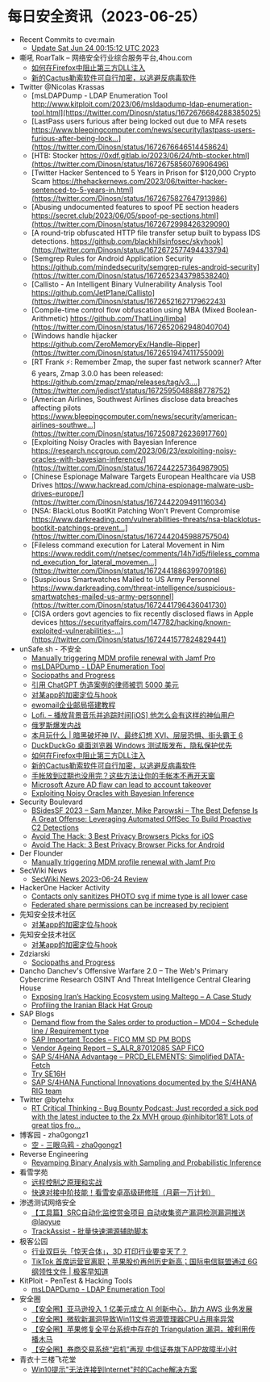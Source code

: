 # 每日安全资讯（2023-06-25）

- Recent Commits to cve:main
  - [Update Sat Jun 24 00:15:12 UTC 2023](https://github.com/trickest/cve/commit/164318fb06a611e3cafb3c6e3702452db515cac7)
- 嘶吼 RoarTalk – 网络安全行业综合服务平台,4hou.com
  - [如何在Firefox中阻止第三方DLL注入](https://www.4hou.com/posts/kj8Y)
  - [新的Cactus勒索软件可自行加密，以逃避反病毒软件](https://www.4hou.com/posts/RKO0)
- Twitter @Nicolas Krassas
  - [msLDAPDump - LDAP Enumeration Tool http://www.kitploit.com/2023/06/msldapdump-ldap-enumeration-tool.html](https://twitter.com/Dinosn/status/1672676684288385025)
  - [LastPass users furious after being locked out due to MFA resets https://www.bleepingcomputer.com/news/security/lastpass-users-furious-after-being-lock...](https://twitter.com/Dinosn/status/1672676646514458624)
  - [HTB: Stocker https://0xdf.gitlab.io/2023/06/24/htb-stocker.html](https://twitter.com/Dinosn/status/1672675856076906496)
  - [Twitter Hacker Sentenced to 5 Years in Prison for $120,000 Crypto Scam https://thehackernews.com/2023/06/twitter-hacker-sentenced-to-5-years-in.html](https://twitter.com/Dinosn/status/1672675827647913986)
  - [Abusing undocumented features to spoof PE section headers https://secret.club/2023/06/05/spoof-pe-sections.html](https://twitter.com/Dinosn/status/1672672998426329090)
  - [A round-trip obfuscated HTTP file transfer setup built to bypass IDS detections. https://github.com/blackhillsinfosec/skyhook](https://twitter.com/Dinosn/status/1672672577494433794)
  - [Semgrep Rules for Android Application Security https://github.com/mindedsecurity/semgrep-rules-android-security](https://twitter.com/Dinosn/status/1672652343798538240)
  - [Callisto - An Intelligent Binary Vulnerability Analysis Tool https://github.com/JetP1ane/Callisto](https://twitter.com/Dinosn/status/1672652162717962243)
  - [Compile-time control flow obfuscation using MBA (Mixed Boolean-Arithmetic) https://github.com/ThatLing/limba](https://twitter.com/Dinosn/status/1672652062948040704)
  - [Windows handle hijacker https://github.com/ZeroMemoryEx/Handle-Ripper](https://twitter.com/Dinosn/status/1672651947411755009)
  - [RT Frank ⚡: Remember Zmap, the super fast network scanner? After 6 years, Zmap 3.0.0 has been released: https://github.com/zmap/zmap/releases/tag/v3....](https://twitter.com/jedisct1/status/1672595048888778752)
  - [American Airlines, Southwest Airlines disclose data breaches affecting pilots https://www.bleepingcomputer.com/news/security/american-airlines-southwe...](https://twitter.com/Dinosn/status/1672508726236917760)
  - [Exploiting Noisy Oracles with Bayesian Inference https://research.nccgroup.com/2023/06/23/exploiting-noisy-oracles-with-bayesian-inference/](https://twitter.com/Dinosn/status/1672442257364987905)
  - [Chinese Espionage Malware Targets European Healthcare via USB Drives https://www.hackread.com/china-espionage-malware-usb-drives-europe/](https://twitter.com/Dinosn/status/1672442209491116034)
  - [NSA: BlackLotus BootKit Patching Won't Prevent Compromise https://www.darkreading.com/vulnerabilities-threats/nsa-blacklotus-bootkit-patchings-prevent...](https://twitter.com/Dinosn/status/1672442045988757504)
  - [Fileless command execution for Lateral Movement in Nim https://www.reddit.com/r/netsec/comments/14h7id5/fileless_command_execution_for_lateral_movemen...](https://twitter.com/Dinosn/status/1672441886399709186)
  - [Suspicious Smartwatches Mailed to US Army Personnel https://www.darkreading.com/threat-intelligence/suspicious-smartwatches-mailed-us-army-personnel](https://twitter.com/Dinosn/status/1672441796436041730)
  - [CISA orders govt agencies to fix recently disclosed flaws in Apple devices https://securityaffairs.com/147782/hacking/known-exploited-vulnerabilities-...](https://twitter.com/Dinosn/status/1672441577824829441)
- unSafe.sh - 不安全
  - [Manually triggering MDM profile renewal with Jamf Pro](https://buaq.net/go-170101.html)
  - [msLDAPDump - LDAP Enumeration Tool](https://buaq.net/go-170096.html)
  - [Sociopaths and Progress](https://buaq.net/go-170095.html)
  - [引用 ChatGPT 伪造案例的律师被罚 5000 美元](https://buaq.net/go-170112.html)
  - [对某app的加密定位与hook](https://buaq.net/go-170091.html)
  - [ewomail企业邮局搭建教程](https://buaq.net/go-170076.html)
  - [Lofi. – 播放背景音乐并追踪时间[iOS] 他怎么会有这样的神仙用户](https://buaq.net/go-170067.html)
  - [俄罗斯爆发内战](https://buaq.net/go-170113.html)
  - [本月玩什么 | 暗黑破坏神 IV、最终幻想 XVI、层层恐惧、街头霸王 6](https://buaq.net/go-170065.html)
  - [DuckDuckGo 桌面浏览器 Windows 测试版发布，隐私保护优先](https://buaq.net/go-170068.html)
  - [如何在Firefox中阻止第三方DLL注入](https://buaq.net/go-170057.html)
  - [新的Cactus勒索软件可自行加密，以逃避反病毒软件](https://buaq.net/go-170058.html)
  - [手帐放到过期也没用完？这些方法让你的手帐本不再开天窗](https://buaq.net/go-170055.html)
  - [Microsoft Azure AD flaw can lead to account takeover](https://buaq.net/go-170046.html)
  - [Exploiting Noisy Oracles with Bayesian Inference](https://buaq.net/go-170025.html)
- Security Boulevard
  - [BSidesSF 2023 – Sam Manzer, Mike Parowski – The Best Defense Is A Great Offense: Leveraging Automated OffSec To Build Proactive C2 Detections](https://securityboulevard.com/2023/06/bsidessf-2023-sam-manzer-mike-parowski-the-best-defense-is-a-great-offense-leveraging-automated-offsec-to-build-proactive-c2-detections/)
  - [Avoid The Hack: 3 Best Privacy Browsers Picks for iOS](https://securityboulevard.com/2023/06/avoid-the-hack-3-best-privacy-browsers-picks-for-ios/)
  - [Avoid The Hack: 3 Best Privacy Browser Picks for Android](https://securityboulevard.com/2023/06/avoid-the-hack-3-best-privacy-browser-picks-for-android/)
- Der Flounder
  - [Manually triggering MDM profile renewal with Jamf Pro](https://derflounder.wordpress.com/2023/06/24/manually-triggering-mdm-profile-renewal-with-jamf-pro/)
- SecWiki News
  - [SecWiki News 2023-06-24 Review](http://www.sec-wiki.com/?2023-06-24)
- HackerOne Hacker Activity
  - [Contacts only sanitizes PHOTO svg if mime type is all lower case](https://hackerone.com/reports/1789602)
  - [Federated share permissions can be increased by recipient](https://hackerone.com/reports/1990443)
- 先知安全技术社区
  - [对某app的加密定位与hook](https://xz.aliyun.com/t/12623)
- 先知安全技术社区
  - [对某app的加密定位与hook](https://xz.aliyun.com/t/12623)
- Zdziarski
  - [Sociopaths and Progress](https://www.zdziarski.com/blog/?p=12265)
- Dancho Danchev's Offensive Warfare 2.0 – The Web's Primary Cybercrime Research OSINT And Threat Intelligence Central Clearing House
  - [Exposing Iran’s Hacking Ecosystem using Maltego – A Case Study](https://feedpress.me/link/23736/16205963/exposing-irans-hacking-ecosystem-using-maltego-a-case-study)
  - [Profiling the Iranian Black Hat Group](https://feedpress.me/link/23736/16205962/profiling-the-iranian-black-hat-group)
- SAP Blogs
  - [Demand flow from the Sales order to production – MD04 – Schedule line / Requirement type](https://blogs.sap.com/2023/06/24/demand-flow-from-the-sales-order-to-production-md04-schedule-line-requirement-type/)
  - [SAP Important Tcodes  – FICO MM SD PM BODS](https://blogs.sap.com/2023/06/24/sap-important-tcodes-for-s-4hana-conversion-fico-mm-sd-pm-bods/)
  - [Vendor Ageing Report – S_ALR_87012085 SAP FICO](https://blogs.sap.com/2023/06/24/vendor-ageing-report-s_alr_87012085-sap-fico/)
  - [SAP S/4HANA Advantage – PRCD_ELEMENTS: Simplified DATA-Fetch](https://blogs.sap.com/2023/06/24/sap-s-4hana-advantage-prcd_elements-simplified-data-fetch/)
  - [Try SE16H](https://blogs.sap.com/2023/06/24/try-se16h/)
  - [SAP S/4HANA Functional Innovations documented by the S/4HANA RIG team](https://blogs.sap.com/2023/06/24/sap-s-4hana-functional-innovations-documented-by-the-s-4hana-rig-team/)
- Twitter @bytehx
  - [RT Critical Thinking - Bug Bounty Podcast: Just recorded a sick pod with the latest inductee to the 2x MVH group @inhibitor181! Lots of great tips fro...](https://twitter.com/ctbbpodcast/status/1672549432213004290)
- 博客园 - zha0gongz1
  - [空 - 三眼乌鸦 - zha0gongz1](https://www.cnblogs.com/zha0gongz1/p/17400520.html)
- Reverse Engineering
  - [Revamping Binary Analysis with Sampling and Probabilistic Inference](https://www.reddit.com/r/ReverseEngineering/comments/14i1n2s/revamping_binary_analysis_with_sampling_and/)
- 看雪学苑
  - [远程控制之原理和实战](https://mp.weixin.qq.com/s?__biz=MjM5NTc2MDYxMw==&mid=2458507967&idx=1&sn=5758af524e99ca6951203465d764ed92&chksm=b18eea3586f9632315e34f86bc993d450fbede4be9ce6ea78b4d4e2a312405f7cd0eb5ae22b9&scene=58&subscene=0#rd)
  - [快速对接中阶技能！看雪安卓高级研修班（月薪一万计划）](https://mp.weixin.qq.com/s?__biz=MjM5NTc2MDYxMw==&mid=2458507967&idx=2&sn=01c0b49c099e35f00ffb36d37f12e3a5&chksm=b18eea3586f963234bc05226466d1a4ee63a352cdb8abfcc6bf2c6f3aeee33b510ae450af295&scene=58&subscene=0#rd)
- 渗透测试网络安全
  - [【工具篇】SRC自动化监控赏金项目 自动收集资产漏洞检测漏洞推送@laoyue](https://mp.weixin.qq.com/s?__biz=MzkwMTE4NDM5NA==&mid=2247486519&idx=1&sn=0c6fdeec969b1c23e033d4b35f276b9f&chksm=c0b9e2d2f7ce6bc41322570b502b55588e196ddb851e17fdf1e11bc500f83815cfe2b0538825&scene=58&subscene=0#rd)
  - [TrackAssist - 批量快速溯源辅助脚本](https://mp.weixin.qq.com/s?__biz=MzkwMTE4NDM5NA==&mid=2247486519&idx=2&sn=b25924c690b536b96d93d9e5566cb7fd&chksm=c0b9e2d2f7ce6bc4e8da401fa5f5b98ab0935ef5ab6d21695b284be5e10d03985e5f486abcce&scene=58&subscene=0#rd)
- 极客公园
  - [行业双巨头「惊天合体」，3D 打印行业要变天了？](https://mp.weixin.qq.com/s?__biz=MTMwNDMwODQ0MQ==&mid=2652996458&idx=1&sn=654bde631c1607ce8ab330bc49dca18c&chksm=7e54fedc492377cac429e1627c6c72a67ce6eb6b273c199e3e774daaffe8cf89b238f73dbc80&scene=58&subscene=0#rd)
  - [TikTok 首席运营官离职；苹果股价再创历史新高；国际电信联盟通过 6G 纲领性文件 | 极客早知道](https://mp.weixin.qq.com/s?__biz=MTMwNDMwODQ0MQ==&mid=2652996457&idx=1&sn=8c9d40c6cbd7a08bda7c7cbda1f59495&chksm=7e54fedf492377c921cace4711ffbb544ee2dbbabc0734565d908e971fc54d04ff9aaad9af94&scene=58&subscene=0#rd)
- KitPloit - PenTest & Hacking Tools
  - [msLDAPDump - LDAP Enumeration Tool](http://www.kitploit.com/2023/06/msldapdump-ldap-enumeration-tool.html)
- 安全圈
  - [【安全圈】亚马逊投入 1 亿美元成立 AI 创新中心，助力 AWS 业务发展](https://mp.weixin.qq.com/s?__biz=MzIzMzE4NDU1OQ==&mid=2652037650&idx=1&sn=646a45b212f86a1b01f3c7153fa63015&chksm=f36fce52c4184744ba1b28ebe3bf4868c74b960e8b39149ac2a9f0dd0c7cd858a75794b1f8f1&scene=58&subscene=0#rd)
  - [【安全圈】微软新漏洞导致Win11文件资源管理器CPU占用率异常](https://mp.weixin.qq.com/s?__biz=MzIzMzE4NDU1OQ==&mid=2652037650&idx=2&sn=f509c9456856a5424a8991e0ea21a148&chksm=f36fce52c418474429a9e96be7ed7d177fe79f27a442ae73505f2220d9b9eb60057304386ab2&scene=58&subscene=0#rd)
  - [【安全圈】苹果修复全平台系统中存在的 Triangulation 漏洞，被利用传播木马](https://mp.weixin.qq.com/s?__biz=MzIzMzE4NDU1OQ==&mid=2652037650&idx=3&sn=4d451fdcb3a14fe88639e3b0f97db3f9&chksm=f36fce52c41847441f5630c48400044362c485c3bc973ade84af81c2fc15e2d3056bca5afa28&scene=58&subscene=0#rd)
  - [【安全圈】券商交易系统“宕机”再现 中信证券旗下APP故障半小时](https://mp.weixin.qq.com/s?__biz=MzIzMzE4NDU1OQ==&mid=2652037650&idx=4&sn=d25af23d1013e0578620cf0540e9f535&chksm=f36fce52c4184744b6e785c1c56177980823dfb644ce1f264e2cdc8c5600475d9dbce3543c4a&scene=58&subscene=0#rd)
- 青衣十三楼飞花堂
  - [Win10提示"无法连接到Internet"时的Cache解决方案](https://mp.weixin.qq.com/s?__biz=MzUzMjQyMDE3Ng==&mid=2247486665&idx=1&sn=61c63880dc49ac0b83cad8f1f43c0213&chksm=fab2cff6cdc546e09a857cad05cac2e3cb0b9a3ea6370af8d5e47cb0ed899db0e5eaaa3522f2&scene=58&subscene=0#rd)
